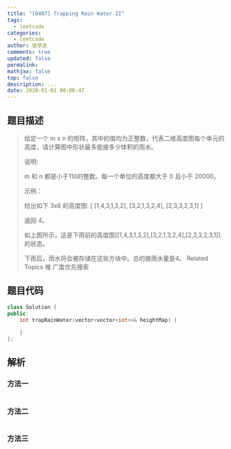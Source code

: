 ```yaml
---
title: "[0407] Trapping Rain Water II"
tags:
  - leetcode
categories:
  - leetcode
author: 张学志
comments: true
updated: false
permalink:
mathjax: false
top: false
description: ...
date: 2020-01-01 00:06:47
---
```


## 题目描述

> 给定一个 m x n 的矩阵，其中的值均为正整数，代表二维高度图每个单元的高度，请计算图中形状最多能接多少体积的雨水。 
> 
> 
> 
> 说明: 
> 
> m 和 n 都是小于110的整数。每一个单位的高度都大于 0 且小于 20000。 
> 
> 
> 
> 示例： 
> 
> 给出如下 3x6 的高度图:
> [
> [1,4,3,1,3,2],
> [3,2,1,3,2,4],
> [2,3,3,2,3,1]
> ]
> 
> 返回 4。
> 
> 
> 
> 
> 如上图所示，这是下雨前的高度图[[1,4,3,1,3,2],[3,2,1,3,2,4],[2,3,3,2,3,1]] 的状态。 
> 
> 
> 
> 
> 
> 下雨后，雨水将会被存储在这些方块中。总的接雨水量是4。 
> Related Topics 堆 广度优先搜索

## 题目代码

```cpp
class Solution {
public:
    int trapRainWater(vector<vector<int>>& heightMap) {
        
    }
};
```

## 解析

### 方法一

```cpp

```

### 方法二

```cpp

```

### 方法三

```cpp

```

